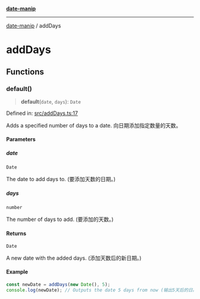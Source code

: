 [**date-manip**](index.md)

***

[date-manip](modules.md) / addDays

# addDays

## Functions

### default()

> **default**(`date`, `days`): `Date`

Defined in: [src/addDays.ts:17](https://github.com/fengxinming/date-manip/blob/3800a276ff67972284419177dad55ada4d463d78/src/addDays.ts#L17)

Adds a specified number of days to a date.
向日期添加指定数量的天数。

#### Parameters

##### date

`Date`

The date to add days to. (要添加天数的日期。)

##### days

`number`

The number of days to add. (要添加的天数。)

#### Returns

`Date`

A new date with the added days. (添加天数后的新日期。)

#### Example

```ts
const newDate = addDays(new Date(), 5);
console.log(newDate); // Outputs the date 5 days from now (输出5天后的日期)
```
